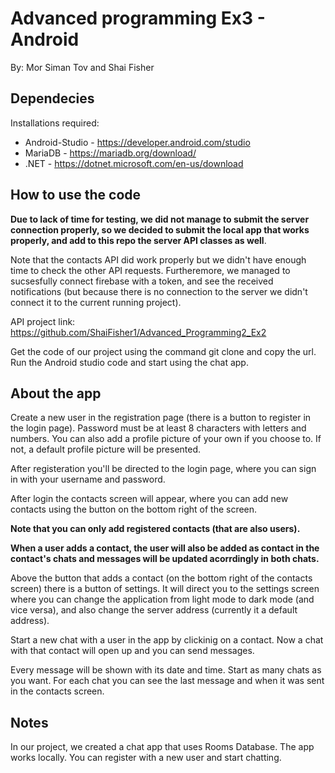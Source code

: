 # Advanced programming Ex3 - Android
By: Mor Siman Tov and Shai Fisher

## Dependecies
Installations required:

- Android-Studio - https://developer.android.com/studio
- MariaDB - https://mariadb.org/download/
- .NET - https://dotnet.microsoft.com/en-us/download

## How to use the code
**Due to lack of time for testing, we did not manage to submit the server connection properly, so we decided to submit the local app that works properly,
and add to this repo the server API classes as well**.

Note that the contacts API did work properly but we didn't have enough time to check the other API requests. Furtheremore, we managed to sucsesfully connect firebase with a token, and see the received notifications (but because there is no connection to the server we didn't connect it to the current running project).

API project link:
https://github.com/ShaiFisher1/Advanced_Programming2_Ex2

Get the code of our project using the command git clone and copy the url.
Run the Android studio code and start using the chat app.

## About the app
Create a new user in the registration page (there is a button to register in the login page). 
Password must be at least 8 characters with letters and numbers. You can also add a profile picture of your own if you choose to. If not, a default profile picture will be presented.

After registeration you'll be directed to the login page, where you can sign in with your username and password.

After login the contacts screen will appear, where you can add new contacts using the button on the bottom right of the screen.

**Note that you can only add registered contacts (that are also users).**

**When a user adds a contact, the user will also be added as contact in the contact's chats and messages will be updated acorrdingly in both chats.**

Above the button that adds a contact (on the bottom right of the contacts screen) there is a button of settings. It will direct you to the settings screen where you can change the application from light mode to dark mode (and vice versa), and also change the server address (currently it a default address).

Start a new chat with a user in the app by clickinig on a contact. Now a chat with that contact will open up and you can send messages.

Every message will be shown with its date and time.
Start as many chats as you want. For each chat you can see the last message and when it was sent in the contacts screen.



## Notes
In our project, we created a chat app that uses Rooms Database.
The app works locally.
You can register with a new user and start chatting.
